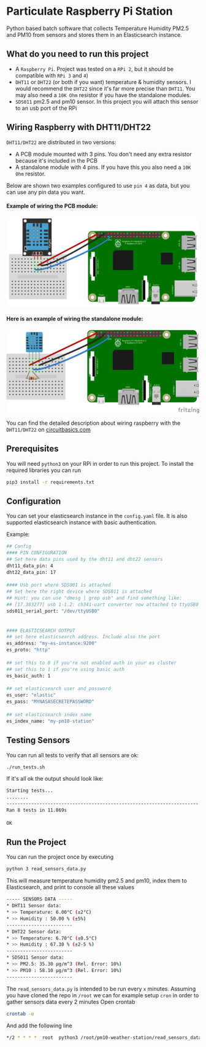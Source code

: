 # Particulate Raspberry Pi Station
Python based batch software that collects Temperature Humidity PM2.5 and PM10 from sensors and stores them in an Elasticsearch instance.

## What do you need to run this project
 - A `Raspberry Pi`. Project was tested on a `RPi 2`, but it should be compatible with `RPi 3` and `4`)
 - `DHT11` or `DHT22` (or both if you want) temperature & humidity sensors. 
I would recommend the `DHT22`  since it's far more precise than `DHT11`. You may also need a `10K Ohm` resistor if you have the standalone modules.
 - `SDS011` pm2.5 and pm10 sensor. In this project you will attach this sensor to an usb port of the RPi


## Wiring Raspberry with DHT11/DHT22
`DHT11/DHT22` are distributed in two versions:
 - A PCB module mounted with 3 pins. You don't need any extra resistor because it's included in the PCB
 - A standalone module with 4 pins. If you have this you also need a `10K Ohm` resistor.

Below are shown two examples configured to use `pin 4` as data, but you can use any pin data you want.


#### Example of wiring the PCB module:
![3 Pin Configuration](docs/images/3pin-dht11.png)


#### Here is an example of wiring the standalone module:
![4 Pin Configuration](docs/images/4pin-dht11.png)


You can find the detailed description about wiring raspberry with the `DHT11/DHT22` on [circuitbasics.com](http://www.circuitbasics.com/how-to-set-up-the-dht11-humidity-sensor-on-the-raspberry-pi/)

## Prerequisites
You will need `python3` on your RPi in order to run this project.
To install the required libraries you can run
```bash
pip3 install -r requirements.txt
```
## Configuration
You can set your elasticsearch instance in the `config.yaml` file. It is also supported elasticsearch instance with basic authentication.

Example:
```bash
## Config
#### PIN CONFIGURATION
## Set here data pins used by the dht11 and dht22 sensors
dht11_data_pin: 4
dht22_data_pin: 17

#### Usb port where SDS001 is attached
## Set here the right device where SDS011 is attached
## Hint: you can use "dmesg | grep usb" and find something like:
## [17.383277] usb 1-1.2: ch341-uart converter now attached to ttyUSB0
sds011_serial_port: "/dev/ttyUSB0"


#### ELASTICSEARCH OUTPUT
## set here elasticsearch address. Include also the port
es_address: "my-es-instance:9200"
es_proto: "http"

## set this to 0 if you're not enabled auth in your es cluster
## set this to 1 if you're using basic auth
es_basic_auth: 1

## set elasticsearch user and password
es_user: "elastic"
es_pass: "MYNASASECRETEPASSWORD"

## set elasticsearch index name
es_index_name: "my-pm10-station"
```
## Testing Sensors
You can run all tests to verify that all sensors are ok:
```bash
./run_tests.sh
```
If it's all ok the output should look like:
```bash
Starting tests...
........
----------------------------------------------------------------------
Ran 8 tests in 11.869s

OK
```

## Run the Project

You can run the project once by executing
```bash
python 3 read_sensors_data.py
```

This will measure temperature humidity pm2.5 and pm10, index them to Elasticsearch, and print to console all these values
```bash
----- SENSORS DATA -----
* DHT11 Sensor data:
* >> Temperature: 6.00°C (±2°C)
* >> Humidity : 50.00 % (±5%)
------------------------
* DHT22 Sensor data:
* >> Temperature: 6.70°C (±0.5°C)
* >> Humidity : 67.30 % (±2-5 %)
------------------------
* SDS011 Sensor data:
* >> PM2.5: 35.30 µg/m^3 (Rel. Error: 10%)
* >> PM10 : 58.10 µg/m^3 (Rel. Error: 10%)
------------------------
```

The `read_sensors_data.py` is intended to be run every `x` minutes. 
Assuming you have cloned the repo in `/root` we can for example setup `cron` in order to gather sensors data every 2 minutes
Open crontab
```bash
crontab -e
```
And add the following line
```bash
*/2 * * * *  root  python3 /root/pm10-weather-station/read_sensors_data.py
```
